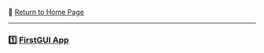 :hotel: [Return to Home Page](https://github.com/geophydog/geophydog.github.io/blob/master/README.md)

***

### :one: [FirstGUI App](https://github.com/geophydog/JAVA-GUI/tree/master/FirstGUI-APP/)
